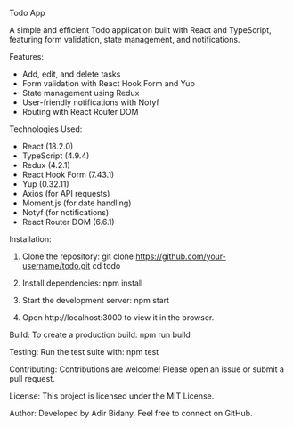 Todo App

A simple and efficient Todo application built with React and TypeScript, featuring form validation, state management, and notifications.

Features:
- Add, edit, and delete tasks
- Form validation with React Hook Form and Yup
- State management using Redux
- User-friendly notifications with Notyf
- Routing with React Router DOM

Technologies Used:
- React (18.2.0)
- TypeScript (4.9.4)
- Redux (4.2.1)
- React Hook Form (7.43.1)
- Yup (0.32.11)
- Axios (for API requests)
- Moment.js (for date handling)
- Notyf (for notifications)
- React Router DOM (6.6.1)

Installation:
1. Clone the repository:
git clone https://github.com/your-username/todo.git
cd todo

2. Install dependencies:
npm install

3. Start the development server:
npm start

4. Open http://localhost:3000 to view it in the browser.

Build:
To create a production build:
npm run build

Testing:
Run the test suite with:
npm test

Contributing:
Contributions are welcome! Please open an issue or submit a pull request.

License:
This project is licensed under the MIT License.

Author:
Developed by Adir Bidany. Feel free to connect on GitHub.
